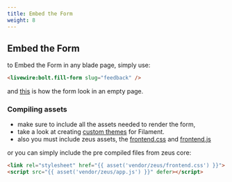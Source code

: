 ```yaml
---
title: Embed the Form
weight: 8
---
```


## Embed the Form

to Embed the Form in any blade page, simply use:

```html
<livewire:bolt.fill-form slug="feedback" />
```

and [this](https://demo.larazeus.com/embed) is how the form look in an empty page.

### Compiling assets
* make sure to include all the assets needed to render the form, 
* take a look at creating [custom themes](https://filamentphp.com/docs/2.x/admin/appearance#building-themes) for Filament. 
* also you must include zeus assets, the [frontend.css](https://github.com/lara-zeus/core/blob/main/resources/css/frontend.css) and [frontend.js](https://github.com/lara-zeus/core/blob/main/resources/js/filament.js)

or you can simply include the pre compiled files from zeus core:

```html
<link rel="stylesheet" href="{{ asset('vendor/zeus/frontend.css') }}">
<script src="{{ asset('vendor/zeus/app.js') }}" defer></script>
```